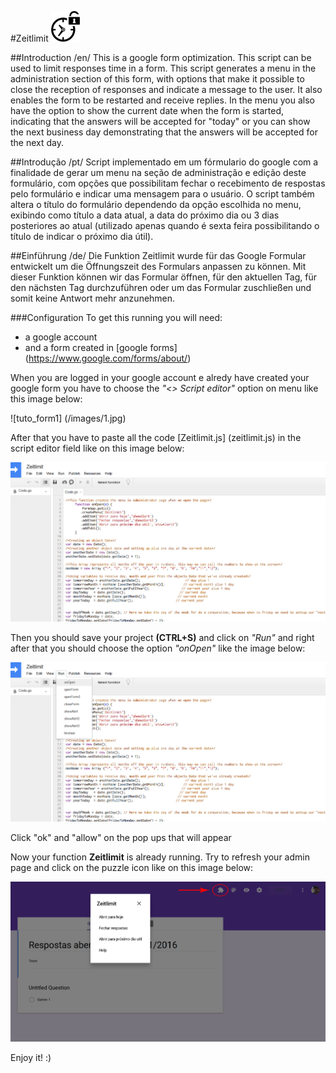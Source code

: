 #Zeitlimit ![Logo](/images/time.png)  


##Introduction /en/
This is a google form optimization. This script can be used to limit responses time in a form.
This script generates a menu in the administration section of this form, with options that make it possible to close the reception of responses and indicate a message to the user. It also enables the form to be restarted and receive replies. In the menu you also have the option to show the current date when the form is started, indicating that the answers will be accepted for "today" or you can show the next business day demonstrating that the answers will be accepted for the next day.

##Introdução /pt/
Script implementado em um fórmulario do google com a finalidade de gerar um menu na seção de administração e edição deste formulário, com opções que possibilitam fechar o recebimento de respostas pelo formulário e indicar uma mensagem para o usuário. O script também altera o título do formulário dependendo da opção escolhida no menu, exibindo como título a data atual, a data do próximo dia ou 3 dias posteriores ao atual (utilizado apenas quando é sexta feira possibilitando o título de indicar o próximo dia útil).

##Einführung /de/
Die Funktion Zeitlimit wurde für das Google Formular entwickelt um die Öffnungszeit des Formulars anpassen zu können. Mit dieser Funktion können wir das Formular öffnen, für den aktuellen Tag, für den nächsten Tag durchzuführen oder um das Formular zuschließen und somit keine Antwort mehr anzunehmen.


###Configuration
To get this running you will need:
* a google account
* and a form created in [google forms] (https://www.google.com/forms/about/)


When you are logged in your google account e alredy have created your google form you have to choose the 
*"<> Script editor"* option on menu like this image below:

![tuto_form1] (/images/1.jpg)

After that you have to paste all the code [Zeitlimit.js] (zeitlimit.js) in the script editor field like on this image below:

![tuto_form2](/images/2.jpg)

Then you should save your project **(CTRL+S)** and click on *"Run"* and right after that you should choose the option *"onOpen"* like the image below:

![tuto_form3](/images/3.jpg)

Click "ok" and "allow" on the pop ups that will appear

Now your function **Zeitlimit** is already running. 
Try to refresh your admin page and click on the puzzle icon like on this image below:

![tuto_form3](/images/4.jpg)

Enjoy it! :)

